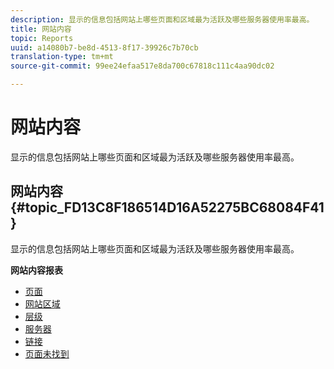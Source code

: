```yaml
---
description: 显示的信息包括网站上哪些页面和区域最为活跃及哪些服务器使用率最高。
title: 网站内容
topic: Reports
uuid: a14080b7-be8d-4513-8f17-39926c7b70cb
translation-type: tm+mt
source-git-commit: 99ee24efaa517e8da700c67818c111c4aa90dc02

---
```



# 网站内容

显示的信息包括网站上哪些页面和区域最为活跃及哪些服务器使用率最高。

## 网站内容 {#topic_FD13C8F186514D16A52275BC68084F41}

显示的信息包括网站上哪些页面和区域最为活跃及哪些服务器使用率最高。

**网站内容报表**

* [页面](/help/components/c-variables/dimensionslist/reports-pages.md)
* [网站区域](/help/components/c-variables/dimensionslist/reports-site-sections.md)
* [层级](/help/components/c-variables/dimensionslist/reports-hierarchy.md)
* [服务器](/help/components/c-variables/dimensionslist/reports-servers.md)
* [链接](/help/components/c-variables/dimensionslist/reports-links.md)
* [页面未找到](/help/components/c-variables/dimensionslist/reports-pages-not-found.md)

